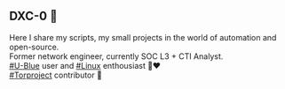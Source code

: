 ## DXC-0 🍪

Here I share my scripts, my small projects in the world of automation and open-source. \
Former network engineer, currently SOC L3 + CTI Analyst. \
[#U-Blue](https://github.com/ublue-os) user and [#Linux]() enthousiast 🐧❤️  
[#Torproject](https://www.torproject.org/) contributor 🧅
